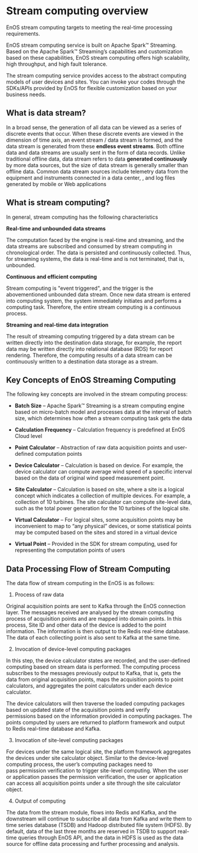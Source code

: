 # Stream computing overview

EnOS stream computing targets to meeting the real-time processing requirements.

EnOS stream computing service is built on Apache Spark™ Streaming. Based on the Apache Spark™ Streaming’s capabilities and customization based on these capabilities, EnOS stream computing offers high scalability, high throughput, and high fault tolerance.

The stream computing service provides access to the abstract computing models of user devices and sites. You can invoke your codes through the SDKs/APIs provided by EnOS for flexible customization based on your business needs.

## What is data stream?

In a broad sense, the generation of all data can be viewed as a series of discrete events that occur. When these discrete events are viewed in the dimension of time axis, an event stream / data stream is formed, and the data stream is generated from these **endless event streams**. Both offline data and data streams are usually sent in the form of data records. Unlike traditional offline data, data stream refers to data **generated continuously** by more data sources, but the size of data stream is generally smaller than offline data. Common data stream sources include telemetry data from the equipment and instruments connected in a data center, , and log files generated by mobile or Web applications

## What is stream computing?

In general, stream computing has the following characteristics

**Real-time and unbounded data streams**

  The computation faced by the engine is real-time and streaming, and the data
  streams are subscribed and consumed by stream computing in chronological order.
  The data is persisted and continuously collected. Thus, for streaming systems,
  the data is real-time and is not terminated, that is, unbounded.

**Continuous and efficient computing**

  Stream computing is "event triggered", and the trigger is the abovementioned
  unbounded data stream. Once new data stream is entered into computing system,
  the system immediately initiates and performs a computing task. Therefore, the
  entire stream computing is a continuous process.

**Streaming and real-time data integration**

  The result of streaming computing triggered by a data stream can be written
  directly into the destination data storage, for example, the report data may be
  written directly into relational database (RDS) for report rendering. Therefore,
  the computing results of a data stream can be continuously written to a
  destination data storage as a stream.

## Key Concepts of EnOS Streaming Computing

  The following key concepts are involved in the stream computing process:

  -   **Batch Size** – Apache Spark™ Streaming is a stream computing engine based
      on micro-batch model and processes data at the interval of batch size, which
      determines how often a stream computing task gets the data

  -   **Calculation Frequency** – Calculation frequency is predefined at EnOS
      Cloud level

  -   **Point Calculator** – Abstraction of raw data acquisition points and
      user-defined computation points

  -   **Device Calculator** – Calculation is based on device. For example, the
      device calculator can compute average wind speed of a specific interval
      based on the data of original wind speed measurement point.

  -   **Site Calculator** – Calculation is based on site, where a site is a
      logical concept which indicates a collection of multiple devices. For
      example, a collection of 10 turbines. The site calculator can compute
      site-level data, such as the total power generation for the 10 turbines of
      the logical site.

  -   **Virtual Calculator** – For logical sites, some acquisition points may be
      inconvenient to map to “any physical” devices, or some statistical points
      may be computed based on the sites and stored in a virtual device

  -   **Virtual Point** – Provided in the SDK for stream computing, used for
      representing the computation points of users

## Data Processing Flow of Stream Computing

The data flow of stream computing in the EnOS is as follows:

1. Process of raw data

  Original acquisition points are sent to Kafka through the EnOS connection layer. The messages received are analysed by the stream computing process of acquisition points and are mapped into domain points. In this process, Site ID and other data of the device is added to the point information. The information is then output to the Redis real-time database. The data of each collecting point is also sent to Kafka at the same time.

2. Invocation of device-level computing packages

  In this step, the device calculator states are recorded, and the user-defined computing based on stream data is performed. The computing process subscribes to the messages previously output to Kafka, that is, gets the data from original acquisition points, maps the acquisition points to point calculators, and aggregates the point calculators under each device calculator.

  The device calculators will then traverse the loaded computing packages based on updated state of the acquisition points and verify permissions based on the information provided in computing packages. The points computed by users are returned to platform framework and output to Redis real-time database and Kafka.

3. Invocation of site-level computing packages

  For devices under the same logical site, the platform framework aggregates the devices under site calculator object. Similar to the device-level computing process, the user’s computing packages need to pass permission verification to trigger site-level computing. When the user or application passes the permission verification, the user or application can access all acquisition points under a site through the site calculator object.

4.  Output of computing

  The data from the stream module, flows into Redis and Kafka, and the downstream will continue to subscribe all data from Kafka and write them to time series database (TSDB) and Hadoop distributed file system (HDFS). By default, data of the last three months are reserved in TSDB to support real-time queries through EnOS API, and the data in HDFS is used as the data source for offline data processing and further processing and analysis.
